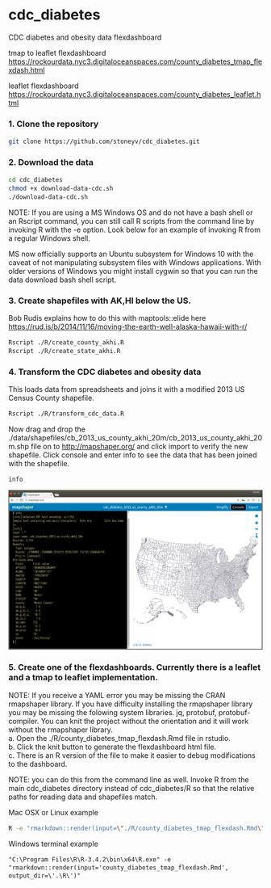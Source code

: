 # cdc_diabetes  
CDC diabetes and obesity data flexdashboard

tmap to leaflet flexdashboard  
https://rockourdata.nyc3.digitaloceanspaces.com/county_diabetes_tmap_flexdash.html    

leaflet flexdashboard  
https://rockourdata.nyc3.digitaloceanspaces.com/county_diabetes_leaflet.html  

### 1. Clone the repository  
```bash
git clone https://github.com/stoneyv/cdc_diabetes.git
```
### 2. Download the data  
```bash
cd cdc_diabetes
chmod +x download-data-cdc.sh  
./download-data-cdc.sh
```
NOTE: If you are using a MS Windows OS and do not have a bash shell or an Rscript command, you can still call R scripts from the command line by invoking R with the -e option.  Look below for an example of invoking R from a regular Windows shell.

MS now officially supports an Ubuntu subsystem for Windows 10 with the caveat of not manipulating subsystem files with Windows applications.  With older versions of Windows you might install cygwin so that you can run the data download bash shell script.  

### 3. Create shapefiles with AK,HI below the US.
Bob Rudis explains how to do this with maptools::elide here  
https://rud.is/b/2014/11/16/moving-the-earth-well-alaska-hawaii-with-r/  
```bash
Rscript ./R/create_county_akhi.R
Rscript ./R/create_state_akhi.R
```

### 4. Transform the CDC diabetes and obesity data
This loads data from spreadsheets and joins it with a modified 2013 US Census County shapefile.  
```bash
Rscript ./R/transform_cdc_data.R
```
Now drag and drop the ./data/shapefiles/cb_2013_us_county_akhi_20m/cb_2013_us_county_akhi_20m.shp file on to http://mapshaper.org/ and click import to verify the new shapefile.  Click console and enter info to see the data that has been joined with the shapefile.
```
info
```
<img src="images/screenshot_mapshaper_verify.png"/>

### 5. Create one of the flexdashboards.  Currently there is a leaflet and a tmap to leaflet implementation.
NOTE: If you receive a YAML error you may be missing the CRAN rmapshaper library.  If you have difficulty installing the rmapshaper library you may be missing the folowing system libraries. jq, protobuf, protobuf-compiler.  You can knit the project without the orientation and it will work without the rmapshaper library.  
a. Open the ./R/county_diabetes_tmap_flexdash.Rmd file in rstudio.  
b. Click the knit button to generate the flexdashboard html file.  
c. There is an R version of the file to make it easier to debug modifications to the dashboard.  

NOTE: you can do this from the command line as well. Invoke R from the main cdc_diabetes directory instead of cdc_diabetes/R so that the relative paths for reading data and shapefiles match.  

Mac OSX or Linux example  
```bash
R -e "rmarkdown::render(input=\"./R/county_diabetes_tmap_flexdash.Rmd\", output_dir=\"./R\")"
```
Windows terminal example  
```
"C:\Program Files\R\R-3.4.2\bin\x64\R.exe" -e "rmarkdown::render(input='county_diabetes_tmap_flexdash.Rmd', output_dir=\'.\R\')"
```


